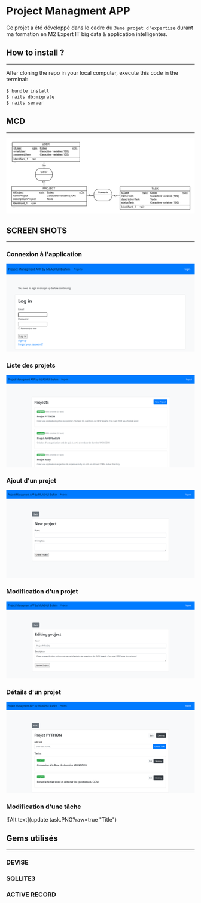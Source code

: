 # Project Managment APP
Ce projet a été développé dans le cadre du `3ème projet d'expertise` durant ma formation en M2 Expert IT big data & application intelligentes.

## How to install ?
***
After cloning the repo in your local computer, execute this code in the terminal:
```
$ bundle install
$ rails db:migrate
$ rails server
```
## MCD
***
![Alt text](mcd.jpg?raw=true "Title")

## SCREEN SHOTS 
***
### Connexion à l'application
![Alt text](connexion.PNG?raw=true "Title")
### Liste des projets
![Alt text](projects.PNG?raw=true "Title")
### Ajout d'un projet
![Alt text](newproject.PNG?raw=true "Title")
### Modification d'un projet
![Alt text](editproject.PNG?raw=true "Title")
### Détails d'un projet
![Alt text](projectdetails.PNG?raw=true "Title")
### Modification d'une tâche
![Alt text](update task.PNG?raw=true "Title")

## Gems utilisés
***
### DEVISE
### SQLLITE3
### ACTIVE RECORD